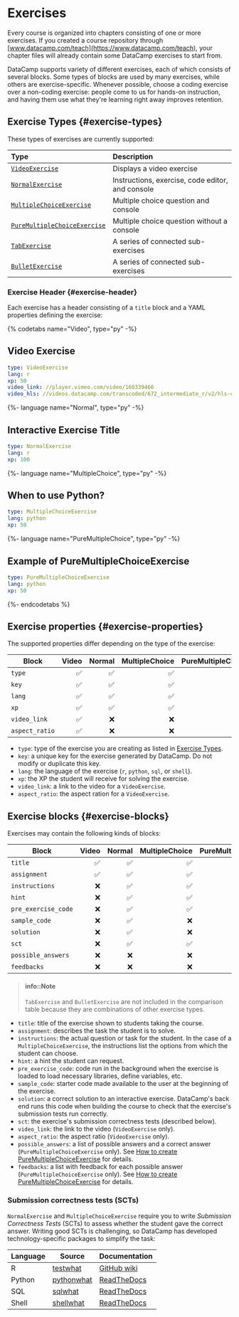 # Exercises

Every course is organized into chapters consisting of one or more exercises.  If you created a course repository through [www.datacamp.com/teach](https://www.datacamp.com/teach), your chapter files will already contain some DataCamp exercises to start from.

DataCamp supports variety of different exercises, each of which consists of several blocks.  Some types of blocks are used by many exercises, while others are exercise-specific.  Whenever possible, choose a coding exercise over a non-coding exercise: people come to us for hands-on instruction, and having them use what they're learning right away improves retention.

## Exercise Types {#exercise-types}

These types of exercises are currently supported:

| Type                                                                 | Description |
|:---------------------------------------------------------------------|:------------|
| [`VideoExercise`](video-exercise.md)                                 | Displays a video exercise |
| [`NormalExercise`](normal-exercise)                                  | Instructions, exercise, code editor, and console |
| [`MultipleChoiceExercise`](multiple-choice-exercise.md)              | Multiple choice question and console |
| [`PureMultipleChoiceExercise`](multiple-choice-exercise.md#pure-mce) | Multiple choice question without a console |
| [`TabExercise`](tab-exercise.md)                                     | A series of connected sub-exercises |
| [`BulletExercise`](bullet-exercise.md)                               | A series of connected sub-exercises |   

### Exercise Header {#exercise-header}

Each exercise has a header consisting of a `title` block and a YAML properties defining the exercise:

{% codetabs name="Video", type="py" -%}
## Video Exercise

```yaml
type: VideoExercise 
lang: r
xp: 50 
video_link: //player.vimeo.com/video/160339466
video_hls: //videos.datacamp.com/transcoded/672_intermediate_r/v2/hls-ch1_1.master.m3u8
```
{%- language name="Normal", type="py" -%}
## Interactive Exercise Title

```yaml
type: NormalExercise
lang: r
xp: 100
```
{%- language name="MultipleChoice", type="py" -%}
## When to use Python?

```yaml
type: MultipleChoiceExercise
lang: python
xp: 50
```
{%- language name="PureMultipleChoice", type="py" -%}
## Example of PureMultipleChoiceExercise

```yaml
type: PureMultipleChoiceExercise
lang: python
xp: 50
```
{%- endcodetabs %}

## Exercise properties {#exercise-properties}

The supported properties differ depending on the type of the exercise:

| Block          | Video              | Normal             | MultipleChoice     | PureMultipleChoice  |
|----------------|-------------------:|-------------------:|-------------------:|--------------------:|
| `type`         | :white_check_mark: | :white_check_mark: | :white_check_mark: | :white_check_mark:  |
| `key`          | :white_check_mark: | :white_check_mark: | :white_check_mark: | :white_check_mark:  |
| `lang`         | :white_check_mark: | :white_check_mark: | :white_check_mark: | :x:                 |
| `xp`           | :white_check_mark: | :white_check_mark: | :white_check_mark: | :white_check_mark:  |
| `video_link`   | :white_check_mark: | :x:                | :x:                | :x:                 |
| `aspect_ratio` | :white_check_mark: | :x:                | :x:                | :x:                 |

- `type`: type of the exercise you are creating as listed in [Exercise Types](README.md#exercise-types).
- `key`: a unique key for the exercise generated by DataCamp. Do not modify or duplicate this key.
- `lang`: the language of the exercise (`r`, `python`, `sql`, or `shell`).
- `xp`: the XP the student will receive for solving the exercise.
- `video_link`: a link to the video for a `VideoExercise`.
- `aspect_ratio`: the aspect ration for a `VideoExercise`.

## Exercise blocks {#exercise-blocks}

Exercises may contain the following kinds of blocks:

| Block               | Video              | Normal             | MultipleChoice     | PureMultipleChoice |
|---------------------|-------------------:|-------------------:|-------------------:|-------------------:|
| `title`             | :white_check_mark: | :white_check_mark: | :white_check_mark: | :white_check_mark: |
| `assignment`        | :white_check_mark: | :white_check_mark: | :white_check_mark: | :white_check_mark: |
| `instructions`      | :x:                | :white_check_mark: | :white_check_mark: | :white_check_mark: |
| `hint`              | :x:                | :white_check_mark: | :white_check_mark: | :white_check_mark: |
| `pre_exercise_code` | :x:                | :white_check_mark: | :white_check_mark: | :white_check_mark: |
| `sample_code`       | :x:                | :white_check_mark: | :x:                | :x:                |
| `solution`          | :x:                | :white_check_mark: | :x:                | :x:                |
| `sct`               | :x:                | :white_check_mark: | :white_check_mark: | :x:                |
| `possible_answers`  | :x:                | :x:                | :x:                | :white_check_mark: |
| `feedbacks`         | :x:                | :x:                | :x:                | :white_check_mark: |

> #### info::Note
> `TabExercise` and `BulletExercise` are not included in the comparison table because they are combinations of other exercise types.

- `title`: title of the exercise shown to students taking the course.
- `assignment`: describes the task the student is to solve.
- `instructions`: the actual question or task for the student. In the case of a `MultipleChoiceExercise`, the instructions list the options from which the student can choose.
- `hint`: a hint the student can request.
- `pre_exercise_code`: code run in the background when the exercise is loaded to load necessary libraries, define variables, etc.
- `sample_code`: starter code made available to the user at the beginning of the exercise.
- `solution`: a correct solution to an interactive exercise.  DataCamp's back end runs this code when building the course to check that the exercise's submission tests run correctly.
- `sct`: the exercise's submission correctness tests (described below).
- `video_link`: the link to the video (`VideoExercise` only).
- `aspect_ratio`: the aspect ratio (`VideoExercise` only).
- `possible_answers`: a list of possible answers and a correct answer (`PureMultipleChoiceExercise` only). See [How to create PureMultipleChoiceExercise](multiple-choice-exercise.md#pure-mce) for details.
- `feedbacks`: a list with feedback for each possible answer (`PureMultipleChoiceExercise` only). See [How to create PureMultipleChoiceExercise](multiple-choice-exercise.md#pure-mce) for details.

### Submission correctness tests (SCTs)

`NormalExercise` and `MultipleChoiceExercise` require you to write *Submission Correctness Tests* (SCTs) to assess whether the student gave the correct answer. Writing good SCTs is challenging, so DataCamp has developed technology-specific packages to simplify the task:

| Language | Source                                               | Documentation |
|----------|------------------------------------------------------|---------------|
| R        | [testwhat](https://github.com/datacamp/testwhat)     | [GitHub wiki](https://github.com/datacamp/testwhat/wiki) |
| Python   | [pythonwhat](https://github.com/datacamp/pythonwhat) | [ReadTheDocs](https://pythonwhat.readthedocs.io/en/latest/) |
| SQL      | [sqlwhat](https://github.com/datacamp/sqlwhat)       | [ReadTheDocs](https://sqlwhat.readthedocs.io/en/latest/) |
| Shell    | [shellwhat](https://github.com/datacamp/shellwhat)   | [ReadTheDocs](https://shellwhat.readthedocs.io/en/latest/) |
